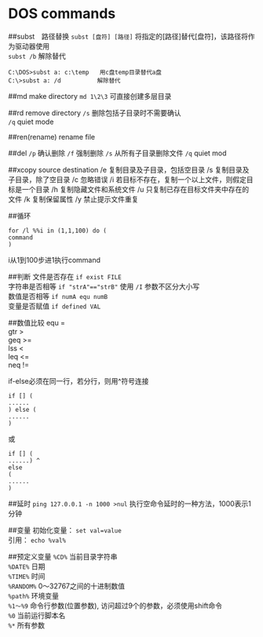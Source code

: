 DOS commands
=========================

##subst　路径替换
`subst [盘符] [路径]` 将指定的[路径]替代[盘符]，该路径将作为驱动器使用  
`subst /b` 解除替代  
```
C:\DOS>subst a: c:\temp   用c盘temp目录替代a盘
C:\>subst a: /d  　　　　　解除替代 
```

##md      make directory
     `md 1\2\3`     可直接创建多层目录  

##rd     remove directory
     `/s`     删除包括子目录时不需要确认  
     `/q`     quiet mode  

##ren(rename)     rename file

##del
    `/p` 确认删除
    `/f` 强制删除
    `/s` 从所有子目录删除文件
    `/q`     quiet mod

##xcopy source destination
     /e     复制目录及子目录，包括空目录
     /s     复制目录及子目录，除了空目录
     /c     忽略错误
     /i     若目标不存在，复制一个以上文件，则假定目标是一个目录
     /h     复制隐藏文件和系统文件
     /u     只复制已存在目标文件夹中存在的文件
     /k     复制保留属性
     /y     禁止提示文件重复

##循环
```
for /l %%i in (1,1,100) do (
command
)
```
i从1到100步进1执行command

##判断
文件是否存在  `if exist FILE`  
字符串是否相等 `if "strA"=="strB"`  使用 `/I` 参数不区分大小写  
数值是否相等 `if numA equ numB`  
变量是否赋值 `if defined VAL`  

##数值比较
equ   =  
gtr   >  
geq   >=  
lss   <  
leq   <=  
neq   !=  

if-else必须在同一行，若分行，则用^符号连接
```
if [] (
......
) else (
......
)
```
或
```
if [] (
......) ^
else 
(
......
)
```
     
##延时
`ping 127.0.0.1 -n 1000 >nul` 执行空命令延时的一种方法，1000表示1分钟

##变量
初始化变量： `set val=value`  
引用： `echo %val%`

##预定义变量
`%CD%` 当前目录字符串  
`%DATE%` 日期  
`%TIME%` 时间  
`%RANDOM%` 0～32767之间的十进制数值  
`%path%` 环境变量  
`%1～%9` 命令行参数(位置参数), 访问超过9个的参数，必须使用shift命令  
`%0` 当前运行脚本名  
`%*` 所有参数  
 

